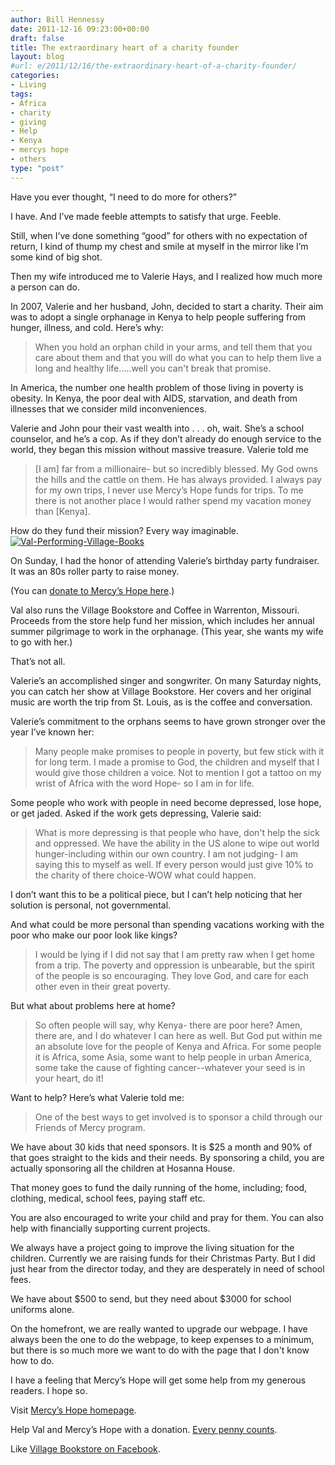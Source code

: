 ```yaml
---
author: Bill Hennessy
date: 2011-12-16 09:23:00+00:00
draft: false
title: The extraordinary heart of a charity founder
layout: blog
#url: e/2011/12/16/the-extraordinary-heart-of-a-charity-founder/
categories:
- Living
tags:
- Africa
- charity
- giving
- Help
- Kenya
- mercys hope
- others
type: "post"
---
```


Have you ever thought, “I need to do more for others?”

I have. And I’ve made feeble attempts to satisfy that urge. Feeble. 

Still, when I’ve done something “good” for others with no expectation of return, I kind of thump my chest and smile at myself in the mirror like I’m some kind of big shot. 

Then my wife introduced me to Valerie Hays, and I realized how much more a person can do.

In 2007, Valerie and her husband, John, decided to start a charity. Their aim was to adopt a single orphanage in Kenya to help people suffering from hunger, illness, and cold. Here’s why:



> When you hold an orphan child in your arms, and tell them that you care about them and that you will do what you can to help them live a long and healthy life.....well you can't break that promise. 





In America, the number one health problem of those living in poverty is obesity. In Kenya, the poor deal with AIDS, starvation, and death from illnesses that we consider mild inconveniences.  

Valerie and John pour their vast wealth into . . . oh, wait. She’s a school counselor, and he’s a cop. As if they don’t already do enough service to the world, they began this mission without massive treasure. Valerie told me



> [I am] far from a millionaire- but so incredibly blessed. My God owns the hills and the cattle on them. He has always provided. I always pay for my own trips, I never use Mercy’s Hope funds for trips. To me there is not another place I would rather spend my vacation money than [Kenya].





How do they fund their mission? Every way imaginable. [![Val-Performing-Village-Books](https://hennessysview.com/wp-content/uploads/2011/12/Val-Performing-Village-Books_thumb.jpg)
](https://hennessysview.com/wp-content/uploads/2011/12/Val-Performing-Village-Books.jpg)

On Sunday, I had the honor of attending Valerie’s birthday party fundraiser. It was an 80s roller party to raise money. 

(You can [donate to Mercy’s Hope here](https://www.paypal.com/us/cgi-bin/webscr?cmd=_flow&SESSION=SMXRn4zy_gaBPMRei3AccXt32qSRWXcTNU0WEOgd6zbvl0N6y7gJrNM4xM8&dispatch=50a222a57771920b6a3d7b606239e4d529b525e0b7e69bf0224adecfb0124e9b61f737ba21b081988562bf19d61623c6f33db8e87506be10).)

Val also runs the Village Bookstore and Coffee in Warrenton, Missouri. Proceeds from the store help fund her mission, which includes her annual summer pilgrimage to work in the orphanage. (This year, she wants my wife to go with her.)

That’s not all. 

Valerie’s an accomplished singer and songwriter. On many Saturday nights, you can catch her show at Village Bookstore. Her covers and her original music are worth the trip from St. Louis, as is the coffee and conversation. 

Valerie’s commitment to the orphans seems to have grown stronger over the year I’ve known her:



> Many people make promises to people in poverty, but few stick with it for long term. I made a promise to God, the children and myself that I would give those children a voice. Not to mention I got a tattoo on my wrist of Africa with the word Hope- so I am in for life. 





Some people who work with people in need become depressed, lose hope, or get jaded. Asked if the work gets depressing, Valerie said:



> What is more depressing is that people who have, don't help the sick and oppressed. We have the ability in the US alone to wipe out world hunger-including within our own country. I am not judging- I am saying this to myself as well. If every person would just give 10% to the charity of there choice-WOW what could happen. 





I don’t want this to be a political piece, but I can’t help noticing that her solution is personal, not governmental.  

And what could be more personal than spending vacations working with the poor who make our poor look like kings?  

> I would be lying if I did not say that I am pretty raw when I get home from a trip. The poverty and oppression is unbearable, but the spirit of the people is so encouraging. They love God, and care for each other even in their great poverty. 
> 
> 



But what about problems here at home?  

> So often people will say, why Kenya- there are poor here? Amen, there are, and I do whatever I can here as well. But God put within me an absolute love for the people of Kenya and Africa. For some people it is Africa, some Asia, some want to help people in urban America, some take the cause of fighting cancer--whatever your seed is in your heart, do it!
> 
> 



Want to help? Here’s what Valerie told me:



> One of the best ways to get involved is to sponsor a child through our Friends of Mercy program. 

We have about 30 kids that need sponsors. It is $25 a month and 90% of that goes straight to the kids and their needs. By sponsoring a child, you are actually sponsoring all the children at Hosanna House. 

That money goes to fund the daily running of the home, including; food, clothing, medical, school fees, paying staff etc. 

You are also encouraged to write your child and pray for them. You can also help with financially supporting current projects. 

We always have a project going to improve the living situation for the children. Currently we are raising funds for their Christmas Party. But I did just hear from the director today, and they are desperately in need of school fees. 

We have about $500 to send, but they need about $3000 for school uniforms alone. 

On the homefront, we are really wanted to upgrade our webpage. I have always been the one to do the webpage, to keep expenses to a minimum, but there is so much more we want to do with the page that I don't know how to do.





I have a feeling that Mercy’s Hope will get some help from my generous readers. I hope so. 

Visit [Mercy’s Hope homepage](https://mercyshope.net/).

Help Val and Mercy’s Hope with a donation. [Every penny counts](https://www.paypal.com/us/cgi-bin/webscr?cmd=_flow&SESSION=SMXRn4zy_gaBPMRei3AccXt32qSRWXcTNU0WEOgd6zbvl0N6y7gJrNM4xM8&dispatch=50a222a57771920b6a3d7b606239e4d529b525e0b7e69bf0224adecfb0124e9b61f737ba21b081988562bf19d61623c6f33db8e87506be10).

Like [Village Bookstore on Facebook](https://www.facebook.com/pages/The-Village-Bookstore/121750301198639).
